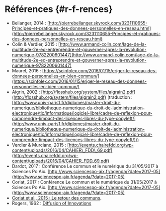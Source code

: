 # Références {#r-f-rences}

* Bellanger, 2014 : [http://pierrebellanger.skyrock.com/3231110655-Principes-et-pratiques-des-donnees-personnelles-en-reseau.html](http://pierrebellanger.skyrock.com/3231110655-Principes-et-pratiques-des-donnees-personnelles-en-reseau.html)
* Colin & Verdier, 2015 : [http://www.armand-colin.com/lage-de-la-multitude-2e-ed-entreprendre-et-gouverner-apres-la-revolution-numerique-9782200601447](http://www.armand-colin.com/lage-de-la-multitude-2e-ed-entreprendre-et-gouverner-apres-la-revolution-numerique-9782200601447)
* Maurel, 2016 : [https://scinfolex.com/2016/01/15/eriger-le-reseau-des-donnees-personnelles-en-bien-commun/](https://scinfolex.com/2016/01/15/eriger-le-reseau-des-donnees-personnelles-en-bien-commun/)
* Aigrin, 2002 : [http://flosshub.org/system/files/aigrain2.pdf](http://flosshub.org/system/files/aigrain2.pdf) \(traduction : [http://www.univ-paris1.fr/diplomes/master-droit-du-numerique/bibliotheque-numerique-du-droit-de-ladministration-electronique/tic/informatique/logiciel-libre/cadre-de-reflexion-pour-comprendre-limpact-des-licences-libres-du-type-copyleft/](http://www.univ-paris1.fr/diplomes/master-droit-du-numerique/bibliotheque-numerique-du-droit-de-ladministration-electronique/tic/informatique/logiciel-libre/cadre-de-reflexion-pour-comprendre-limpact-des-licences-libres-du-type-copyleft/)\)
* Verdier & Murciano, 2015 : [http://events.chairefdd.org/wp-content/uploads/2016/04/CAHIER\_FDD\_69.pdf](http://events.chairefdd.org/wp-content/uploads/2016/04/CAHIER_FDD_69.pdf)
* Dardot, 2017 : Conférence Le commun et le numérique du 31/05/2017 à Sciences Po Aix. [http://www.sciencespo-aix.fr/agenda/?date=2017-05](http://www.sciencespo-aix.fr/agenda/?date=2017-05)
* Coriat, 2017 : Conférence Le commun et le numérique du 31/05/2017 à Sciences Po Aix. [http://www.sciencespo-aix.fr/agenda/?date=2017-05](http://www.sciencespo-aix.fr/agenda/?date=2017-05)
* [Coriat et al., 2015 : Le retour des communs](http://www.editionslesliensquiliberent.fr/livre-Le_retour_des_communs-9791020902726-1-1-0-1.html).
* Rogers, 1962 : [Diffusion of Innovations](https://books.google.fr/books?hl=fr&lr=&id=v1ii4QsB7jIC&oi=fnd&pg=PR15&ots=DLTtqKQq5S&sig=G_TqKjU7inkJwc3iwg_KuIJEiTU)



